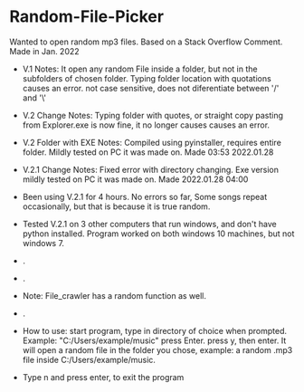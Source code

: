 # Random-File-Picker
Wanted to open random mp3 files. Based on a Stack Overflow Comment. Made in Jan. 2022
- V.1 Notes: It open any random File inside a folder, but not in the subfolders of chosen folder. Typing folder location with quotations causes an error. not case sensitive, does not diferentiate between '/' and '\\'
- V.2 Change Notes: Typing folder with quotes, or straight copy pasting from Explorer.exe is now fine, it no longer causes causes an error.
- V.2 Folder with EXE Notes: Compiled using pyinstaller, requires entire folder. Mildly tested on PC it was made on. Made 03:53 2022.01.28
- V.2.1 Change Notes: Fixed error with directory changing. Exe version mildly tested on PC it was made on. Made 2022.01.28 04:00

- Been using V.2.1 for 4 hours. No errors so far, Some songs repeat occasionally, but that is because it is true random.
- Tested V.2.1 on 3 other computers that run windows, and don't have python installed. Program worked on both windows 10 machines, but not windows 7.
- .
- .
- Note: File_crawler has a random function as well. 
- .
- How to use: start program, type in directory of choice when prompted. Example: "C:/Users/example/music" press Enter. press y, then enter. It will open a random file in the folder you chose, example: a random .mp3 file inside C:/Users/example/music.
- Type n and press enter, to exit the program
